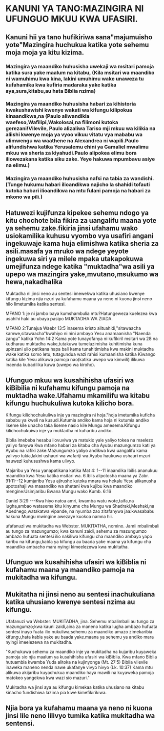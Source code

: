 # KANUNI YA TANO:MAZINGIRA NI UFUNGUO MKUU KWA UFASIRI.

## Kanuni hii ya tano hufikiriwa sana\"majumuisho yote\"Mazingira huchukua katika yote sehemu moja moja ya kitu kizima.

### Mazingira ya maandiko huhusisha uwekaji wa msitari pamoja katika sura yake maalum na kitabu, (Kila msitari wa maandiko ni wamuhimu kwa kina, lakini umuhimu wake unaweza tu kufahamika kwa kufiria madaraka yake katika aya,sura,kitabu,au hata Biblia nzima)

### Mazingira ya maandiko huhusisha habari za kihistoria kwakushawishi kwenye wakati wa kifungu kilipokua kinaandikwa,na (Paulo aliwandikia waefeso,Wafilipi,Wakolosai,na filimoni kutoka gerezani!Vilevile, Paulo alizaliwa Tariso mji mkuu wa kilikia na aliishi kwenye moja ya vyoo vikuu vitatu vya mababu wa ulimwengu wa waathene na Alexandrea ni wapili.Paulo alifundishwa katika Yerusalemu chini ya Gamaliel mwalimu mkuu wa sheria za kiyahudi.Paulo alipokea elimu bora iliowezakana katika siku zake. Yeye hakuwa mpumbavu asiye na elimu.)

### Mazingira ya maandiko huhusisha nafsi na tabia za wandishi. (Tunge hukumu habari ilioandikwa najicho la shahidi tofauti kutoka habari ilioandikwa na mtu fulani pamoja na habari za mkono wa pili.)

## Hatuwezi kujifunza kipekee sehemu ndogo ya kitu chochote bila fikira za uangalifu maana yote ya sehemu zake.fikiria jinsi ufahamu wako usiokamilika kuhusu vyombo vya usafiri angani ingekuwaje kama huja elimishwa katika sheria za asili.masafa ya mruko wa ndege yeyote ingekuwa siri ya milele mpaka utakapokuwa umejifunza ndege katika \"muktadha\"wa asili ya upepo wa mazingira yake,mvutano,msukumo wa hewa,nakadhalika

Muktadha ni jinsi neno au sentesi imewekwa katika uhusiano kwenye
kifungu kizima njia nzuri ya kufahamu maana ya neno ni kuona jinsi neno
hilo limetumika katika sentesi.

MFANO 1: je ni jambo baya kumshambulia mtu?Hatungeweza kuelezea kwa
usahihi haki au ubaya pasipo MUKTADHA WA ZIADA.

MFANO 2:Tunajua Waebr 13:5 inasema kristo alituahidi,\"sitawaacha
kamwe,sitawaacha\"kwahiyo ni nini ambayo Yesu anamaanisha \"Naenda
zangu\" katika Yohn 14:2 Kama yote tunayofanya ni kufikiriI msitari wa
28 na kudharau muktadha wake,tutakuwa tumelazimisha kuhitimisha kuna
upinzani ulio patikana hapa bali kama tunahitimisha kwa makini muktadha
wake katika somo letu, tutagundua wazi rahisi kumaanisha katika Kiwango
katika kile Yesu alikuwa pamoja nao(katika uwepo wa kimwili) ilikuwa
inaenda kubadilika kuwa (uwepo wa kiroho).

## Ufunguo mkuu wa kusahihisha ufasiri wa kiBibilia ni kufahamu kifungu pamoja na muktadha wake.Ufahamu mkamilifu wa kitabu kifungu huchukuliwa kutoka kilicho bora.

Kifungu kilichochukuliwa inje ya mazingira ni hoja.\"hoja imetumika
kuficha sababu ya kweli na kusudi.Kutumia andiko kama hoja ni kutumia
andiko liseme kile unacho taka liseme nasio kile Mungu amesema.Kifungu
kilichochukuiwa inje ya muktadha ni kuharibu andiko.

Biblia imebeba hesabu ilovuviwa ya matukio yale yaliyo tokea na maelezo
yaliyo fanywa Kwa mfano habari za kitabu cha Ayubu mazungumzo kati ya
Ayubu na rafiki zake.Mazungumzo yaliyo andikwa kwa uangalifu kama
yalivyo tukia,lakini ushauri wa wafariji wa Ayubu haukuwa ushauri mzuri
hauwezi kuhusushwa kama ulivyo.

Majaribu ya Yesu yanapatikana katika Mat 4: 1--11 inaandika Ibilis
ananukuu maandiko kwa Yesu katika msitari wa. 6.Iblis alipotosha maana
ya Zabr. 91:11--12 kumjaribu Yesu ajirushe kutoka mnara wa hekalu Yesu
alikanusha upotoshaji wa maaandiko wa shetani kwa kujibu kwa maandiko
mengine:Usimjaribu Bwana Mungu wako Kumb. 6:16

Daniel 3:29 ---Kwa hiyo natoa amri, kwamba watu wote,taifa,na
lugha,ambao watasema kitu kinyume cha Mungu wa Shadraki,Meshaki,na
Abednego,watakatwa vipande, na nyumba zao zitafanywa jaa:kwasababu
hakuna Mungu mwingine awezaye kuokoa namna hii.

ufafanuzi wa mukitadha wa Webster. MUKITATHA, nomino. Jamii mbalimbali
au tungo za mazungumzo; kwa kanuni zaidi, sehemu za mazungumzo ambazo
hufuata sentesi ilio nakiliwa kifungu cha maandiko ambayo yapo karibu na
kifungu,kabla ya kifungu au baada yake maana ya kifungu cha maandiko
ambacho mara nyingi kimeelezewa kwa mukitatha.

## Ufunguo wa kusahihisha ufasiri wa kiBiblia ni kufahamu maana ya maandiko pamoja na mukitadha wa kifungu.

## Mukitatha ni jinsi neno au sentesi inachukuliana katika uhusiano kwenye sentesi nzima au kifungu.

Ufafanuzi wa Webster: MUKITADHA, jina. Sehemu mbalimbali au tungo za
mazungumzo;kwa kauni zaidi,aina za maneno katika lugha ambazo hufuata
sentesi inayo fuata ilio nukuliwa;sehemu za maandiko amazo zimekaribia
kifungu,hata kabla yake au baada yake.maana ya sehemu ya andiko mara
nyingi imeelezewa na mukitadha.

\"Kuchukuwa sehemu za maandiko inje ya mukitadha na kujaribu kuyaweka
pamoja sio njia maalum ya kusahihisha ufasiri wa kiBiblia. Kwa mfano
Biblia hutuambia kwamba Yuda alitoka na kujinyonga (Mt. 27:5) Biblia
vilevile inaweka maneno nenda nawe ukafanye vivyo hivyo (Lk. 10:37) Kama
mtu alikuwa akijaribu kuyachukua maandiko haya mawili na kuyaweka pamoja
matokeo yangekwa kwa wazi sio mazuri.\"

Mukitadha wa jinsi aya au kifungu kimekaa katika uhusiano na kitabu
kinacho fundishiwa lazima pia kiwe kimefikirikiwa.

## Njia bora ya kufahamu maana ya neno ni kuona jinsi lile neno lilivyo tumika katika mukitadha wa sentensi.
